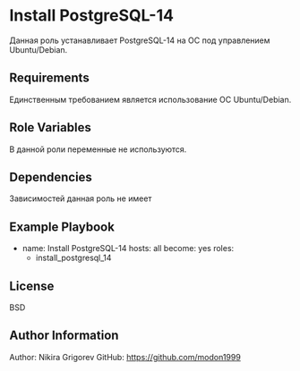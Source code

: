 Install PostgreSQL-14
=========

Данная роль устанавливает PostgreSQL-14 на ОС под управлением Ubuntu/Debian.

Requirements
------------

Единственным требованием является использование ОС Ubuntu/Debian.

Role Variables
--------------

В данной роли переменные не используются.

Dependencies
------------

Зависимостей данная роль не имеет

Example Playbook
----------------

- name: Install PostgreSQL-14
  hosts: all
  become: yes
  roles:
    - install_postgresql_14

License
-------

BSD

Author Information
------------------

Author: Nikira Grigorev
GitHub: https://github.com/modon1999

